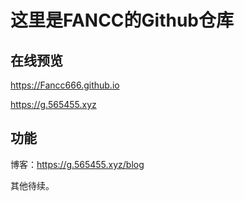 # 这里是FANCC的Github仓库

## 在线预览

<https://Fancc666.github.io>

<https://g.565455.xyz>

## 功能

博客：<https://g.565455.xyz/blog>

其他待续。
